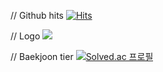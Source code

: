 
// Github hits
[![Hits](https://hits.seeyoufarm.com/api/count/incr/badge.svg?url=https%3A%2F%2Fgithub.com%2Frighthunkwon&count_bg=%23282A2D&title_bg=%23282A2D&icon=github.svg&icon_color=%23FFF7E1&title=Github&edge_flat=false)](https://hits.seeyoufarm.com)

// Logo
<img src="https://img.shields.io/badge/이름-색상코드?style=flat-square&logo=로고명&logoColor=로고색"/>

// Baekjoon tier
[![Solved.ac
프로필](http://mazassumnida.wtf/api/v2/generate_badge?boj=dhtmxk8134)](https://solved.ac/dhtmxk8134)

